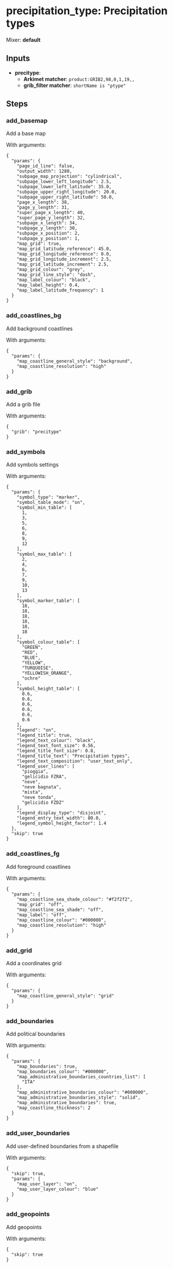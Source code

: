 # precipitation_type: Precipitation types

Mixer: **default**

## Inputs

* **precitype**:
    * **Arkimet matcher**: `product:GRIB2,98,0,1,19,,`
    * **grib_filter matcher**: `shortName is "ptype"`

## Steps

### add_basemap

Add a base map

With arguments:
```
{
  "params": {
    "page_id_line": false,
    "output_width": 1280,
    "subpage_map_projection": "cylindrical",
    "subpage_lower_left_longitude": 2.5,
    "subpage_lower_left_latitude": 35.0,
    "subpage_upper_right_longitude": 20.0,
    "subpage_upper_right_latitude": 50.0,
    "page_x_length": 38,
    "page_y_length": 31,
    "super_page_x_length": 40,
    "super_page_y_length": 32,
    "subpage_x_length": 34,
    "subpage_y_length": 30,
    "subpage_x_position": 2,
    "subpage_y_position": 1,
    "map_grid": true,
    "map_grid_latitude_reference": 45.0,
    "map_grid_longitude_reference": 0.0,
    "map_grid_longitude_increment": 2.5,
    "map_grid_latitude_increment": 2.5,
    "map_grid_colour": "grey",
    "map_grid_line_style": "dash",
    "map_label_colour": "black",
    "map_label_height": 0.4,
    "map_label_latitude_frequency": 1
  }
}
```

### add_coastlines_bg

Add background coastlines

With arguments:
```
{
  "params": {
    "map_coastline_general_style": "background",
    "map_coastline_resolution": "high"
  }
}
```

### add_grib

Add a grib file

With arguments:
```
{
  "grib": "precitype"
}
```

### add_symbols

Add symbols settings

With arguments:
```
{
  "params": {
    "symbol_type": "marker",
    "symbol_table_mode": "on",
    "symbol_min_table": [
      1,
      3,
      5,
      6,
      8,
      9,
      12
    ],
    "symbol_max_table": [
      2,
      4,
      6,
      7,
      9,
      10,
      13
    ],
    "symbol_marker_table": [
      18,
      18,
      18,
      18,
      18,
      18
    ],
    "symbol_colour_table": [
      "GREEN",
      "RED",
      "BLUE",
      "YELLOW",
      "TURQUOISE",
      "YELLOWISH_ORANGE",
      "ochre"
    ],
    "symbol_height_table": [
      0.6,
      0.6,
      0.6,
      0.6,
      0.6,
      0.6
    ],
    "legend": "on",
    "legend_title": true,
    "legend_text_colour": "black",
    "legend_text_font_size": 0.56,
    "legend_title_font_size": 0.8,
    "legend_title_text": "Precipitation types",
    "legend_text_composition": "user_text_only",
    "legend_user_lines": [
      "pioggia",
      "gelicidio FZRA",
      "neve",
      "neve bagnata",
      "mista",
      "neve tonda",
      "gelicidio FZDZ"
    ],
    "legend_display_type": "disjoint",
    "legend_entry_text_width": 80.0,
    "legend_symbol_height_factor": 1.4
  },
  "skip": true
}
```

### add_coastlines_fg

Add foreground coastlines

With arguments:
```
{
  "params": {
    "map_coastline_sea_shade_colour": "#f2f2f2",
    "map_grid": "off",
    "map_coastline_sea_shade": "off",
    "map_label": "off",
    "map_coastline_colour": "#000000",
    "map_coastline_resolution": "high"
  }
}
```

### add_grid

Add a coordinates grid

With arguments:
```
{
  "params": {
    "map_coastline_general_style": "grid"
  }
}
```

### add_boundaries

Add political boundaries

With arguments:
```
{
  "params": {
    "map_boundaries": true,
    "map_boundaries_colour": "#000000",
    "map_administrative_boundaries_countries_list": [
      "ITA"
    ],
    "map_administrative_boundaries_colour": "#000000",
    "map_administrative_boundaries_style": "solid",
    "map_administrative_boundaries": true,
    "map_coastline_thickness": 2
  }
}
```

### add_user_boundaries

Add user-defined boundaries from a shapefile

With arguments:
```
{
  "skip": true,
  "params": {
    "map_user_layer": "on",
    "map_user_layer_colour": "blue"
  }
}
```

### add_geopoints

Add geopoints

With arguments:
```
{
  "skip": true
}
```

